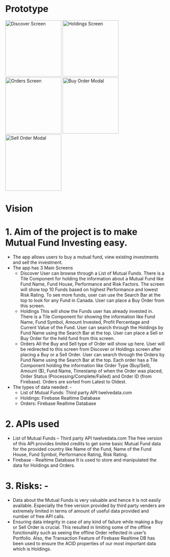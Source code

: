 # Prototype
﻿<img width="176" alt="Discover Screen" src="https://github.com/abhaymlimaye/money-magnet_mutual-funds/assets/32418776/fe2efaf8-5684-41c7-a0b0-0ef8d84fd39f">
<img width="176" alt="Holdings Screen" src="https://github.com/abhaymlimaye/money-magnet_mutual-funds/assets/32418776/6a72fde1-5db5-403d-af2b-f35bf7ea04c0">
<img width="176" alt="Orders Screen" src="https://github.com/abhaymlimaye/money-magnet_mutual-funds/assets/32418776/35e6265f-4189-4fd7-8bfc-0924239a35b4">
<img width="176" alt="Buy Order Modal" src="https://github.com/abhaymlimaye/money-magnet_mutual-funds/assets/32418776/76b08386-3ff9-4186-a0ef-4e8df50f7fb7">
<img width="176" alt="Sell Order Modal" src="https://github.com/abhaymlimaye/money-magnet_mutual-funds/assets/32418776/e151f1f1-eea5-49a7-80a4-23e9b4594d5d">

# Vision
# 1.	Aim of the project is to make Mutual Fund Investing easy.
* The app allows users to buy a mutual fund, view existing investments and sell the investment.
* The app has 3 Main Screens
  - Discover
User can browse through a List of Mutual Funds. There is a Tile Component for holding the information about a Mutual Fund like Fund Name, Fund House, Performance and Risk Factors. The screen will show top 10 Funds based on highest Performance and lowest Risk Rating. To see more funds, user can use the Search Bar at the top to look for any Fund in Canada. User can place a Buy Order from this screen.
  - Holdings
This will show the Funds user has already invested in.  There is a Tile Component for showing the information like Fund Name, Fund Symbol, Amount Invested, Profit Percentage and Current Value of the Fund. User can search through the Holdings by Fund Name using the Search Bar at the top. User can place a Sell or Buy Order for the held fund from this screen.
  - Orders
All the Buy and Sell type of Order will show up here. User will be redirected to this screen from Discover or Holdings screen after placing a Buy or a Sell Order. User can search through the Orders by Fund Name using the Search Bar at the top.  Each order has a Tile Component holding the information like Order Type (Buy/Sell), Amount ($), Fund Name, Timestamp of when the Order was placed, Order Status (Processing/Complete/Failed) and Order ID (from Firebase). Orders are sorted from Latest to Oldest.
* The types of data needed: -
  - List of Mutual Funds: Third party API twelvedata.com
  - Holdings: Firebase Realtime Database
  - Orders: Firebase Realtime Database
 
# 2.	APIs used
* List of Mutual Funds – Third party API twelvedata.com
The free version of this API provides limited credits to get some basic Mutual Fund data for the provided country like Name of the Fund, Name of the Fund House, Fund Symbol, Performance Rating, Risk Rating.
* Firebase - Realtime Database
It is used to store and manipulated the data for Holdings and Orders.

# 3.	Risks: -
* Data about the Mutual Funds is very valuable and hence it is not easily available. Especially the free version provided by third party venders are extremely limited in terms of amount of useful data provided and number of free API calls.
* Ensuring data integrity in case of any kind of failure while making a Buy or Sell Order is crucial. This resulted in limiting some of the offline functionality such as seeing the offline Order reflected in user’s Portfolio. Also, the Transaction Feature of Firebase Realtime DB has been used to ensure the ACID properties of our most important data which is Holdings.







